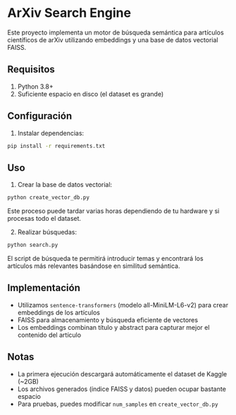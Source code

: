 # ArXiv Search Engine

Este proyecto implementa un motor de búsqueda semántica para artículos científicos de arXiv utilizando embeddings y una base de datos vectorial FAISS.

## Requisitos

1. Python 3.8+
2. Suficiente espacio en disco (el dataset es grande)

## Configuración

1. Instalar dependencias:
```bash
pip install -r requirements.txt
```

## Uso

1. Crear la base de datos vectorial:
```bash
python create_vector_db.py
```
Este proceso puede tardar varias horas dependiendo de tu hardware y si procesas todo el dataset.

2. Realizar búsquedas:
```bash
python search.py
```

El script de búsqueda te permitirá introducir temas y encontrará los artículos más relevantes basándose en similitud semántica.

## Implementación

- Utilizamos `sentence-transformers` (modelo all-MiniLM-L6-v2) para crear embeddings de los artículos
- FAISS para almacenamiento y búsqueda eficiente de vectores
- Los embeddings combinan título y abstract para capturar mejor el contenido del artículo

## Notas

- La primera ejecución descargará automáticamente el dataset de Kaggle (~2GB)
- Los archivos generados (índice FAISS y datos) pueden ocupar bastante espacio
- Para pruebas, puedes modificar `num_samples` en `create_vector_db.py`
